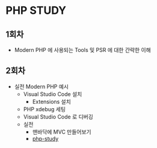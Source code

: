 # PHP STUDY

## 1회차

- Modern PHP 에 사용되는 Tools 및 PSR 에 대한 간략한 이해

## 2회차

- 실전 Modern PHP 예시
  - Visual Studio Code 설치
    - Extensions 설치
  - PHP xdebug 세팅
  - Visual Studio Code 로 디버깅
  - 실전
    - 맨바닥에 MVC 만들어보기
    - [php-study](https://github.com/messe-esang/modern-php-study)
